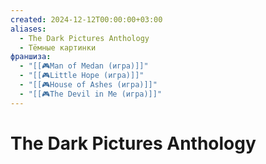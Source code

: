 ```yaml
---
created: 2024-12-12T00:00:00+03:00
aliases:
  - The Dark Pictures Anthology
  - Тëмные картинки
франшиза:
  - "[[🎮Man of Medan (игра)]]"
  - "[[🎮Little Hope (игра)]]"
  - "[[🎮House of Ashes (игра)]]"
  - "[[🎮The Devil in Me (игра)]]"
---
```


# The Dark Pictures Anthology

